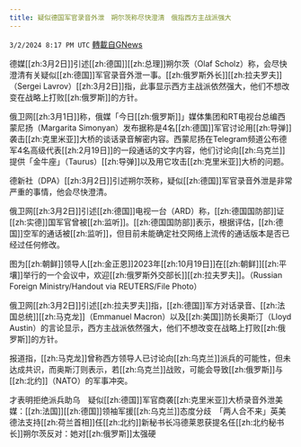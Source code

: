 ```yaml
---
title: 疑似德国军官录音外泄　朔尔茨称尽快澄清　俄指西方主战派强大
---
```

`3/2/2024 8:17 PM UTC` [轉載自GNews](https://gnews.org/articles/2359592)

德媒[[zh:3月2日]]引述[[zh:德国]][[zh:总理]]朔尔茨（Olaf Scholz）称，会尽快澄清有关疑似[[zh:德国]]军官录音外泄一事。[[zh:俄罗斯外长]][[zh:拉夫罗夫]]（Sergei Lavrov）[[zh:3月2日]]指，此事显示西方主战派依然强大，他们不想改变在战略上打败[[zh:俄罗斯]]的方针。

俄卫网[[zh:3月1日]]称，俄媒「今日[[zh:俄罗斯]]」媒体集团和RT电视台总编西蒙尼扬（Margarita Simonyan）发布据称是4名[[zh:德国]]军官讨论用[[zh:导弹]]袭击[[zh:克里米亚]]大桥的谈话录音解密内容。西蒙尼扬在Telegram频道公布德军4名高级代表[[zh:2月19日]]的一段通话的文字内容，他们讨论向[[zh:乌克兰]]提供「金牛座」（Taurus）[[zh:导弹]]以及用它攻击[[zh:克里米亚]]大桥的问题。

德新社（DPA）[[zh:3月2日]]引述朔尔茨称，疑似[[zh:德国]]军官录音外泄是非常严重的事情，他会尽快澄清。

俄卫网[[zh:3月2日]]引述[[zh:德国]]电视一台（ARD）称，[[zh:德国国防部]]证[[zh:实德]]国军官曾被[[zh:监听]]。[[zh:德国国防部]]表示，根据评估，[[zh:德国]]空军的通话被[[zh:监听]]，但目前未能确定社交网络上流传的通话版本是否已经过任何修改。

图为[[zh:朝鲜]]领导人[[zh:金正恩]]2023年[[zh:10月19日]]在[[zh:朝鲜]][[zh:平壤]]举行的一个会议中，欢迎[[zh:俄罗斯外交部长]][[zh:拉夫罗夫]]。（Russian Foreign Ministry/Handout via REUTERS/File Photo）

俄卫网[[zh:3月2日]]引述[[zh:拉夫罗夫]]指，[[zh:德国]]军方对话录音、[[zh:法国总统]][[zh:马克龙]]（Emmanuel Macron）以及[[zh:美国]]防长奥斯汀（Lloyd Austin）的言论显示，西方主战派依然强大，他们不想改变在战略上打败[[zh:俄罗斯]]的方针。

报道指，[[zh:马克龙]]曾称西方领导人已讨论向[[zh:乌克兰]]派兵的可能性，但未达成共识，而奥斯汀则表示，若[[zh:乌克兰]]战败，可能会导致[[zh:俄罗斯]]与[[zh:北约]]（NATO）的军事冲突。

才表明拒绝派兵助乌　疑似[[zh:德国]]军官商袭[[zh:克里米亚]]大桥录音外泄美媒：[[zh:法国]][[zh:德国]]领袖军援[[zh:乌克兰]]态度分歧　「两人合不来」英美德法支持[[zh:荷兰首相]]任[[zh:北约]]新秘书长冯德莱恩获提名任[[zh:北约秘书长]]朔尔茨反对：她对[[zh:俄罗斯]]太强硬

